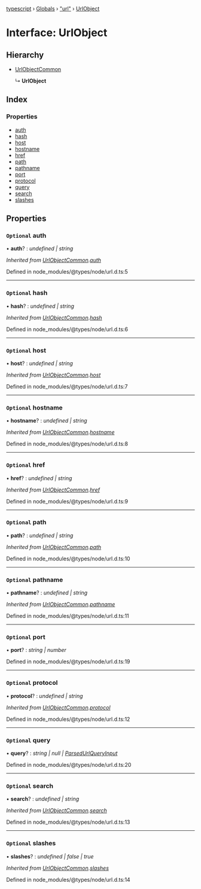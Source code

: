 [typescript](../README.md) › [Globals](../globals.md) › ["url"](../modules/_url_.md) › [UrlObject](_url_.urlobject.md)

# Interface: UrlObject

## Hierarchy

* [UrlObjectCommon](_url_.urlobjectcommon.md)

  ↳ **UrlObject**

## Index

### Properties

* [auth](_url_.urlobject.md#optional-auth)
* [hash](_url_.urlobject.md#optional-hash)
* [host](_url_.urlobject.md#optional-host)
* [hostname](_url_.urlobject.md#optional-hostname)
* [href](_url_.urlobject.md#optional-href)
* [path](_url_.urlobject.md#optional-path)
* [pathname](_url_.urlobject.md#optional-pathname)
* [port](_url_.urlobject.md#optional-port)
* [protocol](_url_.urlobject.md#optional-protocol)
* [query](_url_.urlobject.md#optional-query)
* [search](_url_.urlobject.md#optional-search)
* [slashes](_url_.urlobject.md#optional-slashes)

## Properties

### `Optional` auth

• **auth**? : *undefined | string*

*Inherited from [UrlObjectCommon](_url_.urlobjectcommon.md).[auth](_url_.urlobjectcommon.md#optional-auth)*

Defined in node_modules/@types/node/url.d.ts:5

___

### `Optional` hash

• **hash**? : *undefined | string*

*Inherited from [UrlObjectCommon](_url_.urlobjectcommon.md).[hash](_url_.urlobjectcommon.md#optional-hash)*

Defined in node_modules/@types/node/url.d.ts:6

___

### `Optional` host

• **host**? : *undefined | string*

*Inherited from [UrlObjectCommon](_url_.urlobjectcommon.md).[host](_url_.urlobjectcommon.md#optional-host)*

Defined in node_modules/@types/node/url.d.ts:7

___

### `Optional` hostname

• **hostname**? : *undefined | string*

*Inherited from [UrlObjectCommon](_url_.urlobjectcommon.md).[hostname](_url_.urlobjectcommon.md#optional-hostname)*

Defined in node_modules/@types/node/url.d.ts:8

___

### `Optional` href

• **href**? : *undefined | string*

*Inherited from [UrlObjectCommon](_url_.urlobjectcommon.md).[href](_url_.urlobjectcommon.md#optional-href)*

Defined in node_modules/@types/node/url.d.ts:9

___

### `Optional` path

• **path**? : *undefined | string*

*Inherited from [UrlObjectCommon](_url_.urlobjectcommon.md).[path](_url_.urlobjectcommon.md#optional-path)*

Defined in node_modules/@types/node/url.d.ts:10

___

### `Optional` pathname

• **pathname**? : *undefined | string*

*Inherited from [UrlObjectCommon](_url_.urlobjectcommon.md).[pathname](_url_.urlobjectcommon.md#optional-pathname)*

Defined in node_modules/@types/node/url.d.ts:11

___

### `Optional` port

• **port**? : *string | number*

Defined in node_modules/@types/node/url.d.ts:19

___

### `Optional` protocol

• **protocol**? : *undefined | string*

*Inherited from [UrlObjectCommon](_url_.urlobjectcommon.md).[protocol](_url_.urlobjectcommon.md#optional-protocol)*

Defined in node_modules/@types/node/url.d.ts:12

___

### `Optional` query

• **query**? : *string | null | [ParsedUrlQueryInput](_querystring_.parsedurlqueryinput.md)*

Defined in node_modules/@types/node/url.d.ts:20

___

### `Optional` search

• **search**? : *undefined | string*

*Inherited from [UrlObjectCommon](_url_.urlobjectcommon.md).[search](_url_.urlobjectcommon.md#optional-search)*

Defined in node_modules/@types/node/url.d.ts:13

___

### `Optional` slashes

• **slashes**? : *undefined | false | true*

*Inherited from [UrlObjectCommon](_url_.urlobjectcommon.md).[slashes](_url_.urlobjectcommon.md#optional-slashes)*

Defined in node_modules/@types/node/url.d.ts:14
